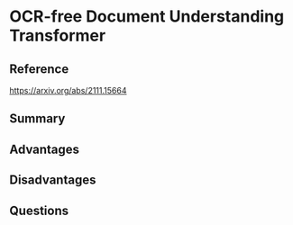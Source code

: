 # OCR-free Document Understanding Transformer
## Reference

https://arxiv.org/abs/2111.15664

## Summary

## Advantages

## Disadvantages

## Questions
